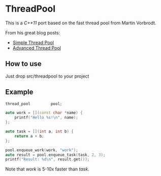 # ThreadPool

This is a _C++11_ port based on the fast thread pool from Martin Vorbrodt.

From his great blog posts:
  - [Simple Thread Pool](https://vorbrodt.blog/2019/02/12/simple-thread-pool/)
  - [Advanced Thread Pool](https://vorbrodt.blog/2019/02/27/advanced-thread-pool/)

## How to use

Just drop src/threadpool to your project

## Example

```cpp
thread_pool         pool;

auto work = [](const char *name) {
    printf("Hello %s!\n", name);
};

auto task = [](int a, int b) {
    return a + b;
};

pool.enqueue_work(work, "work");
auto result = pool.enqueue_task(task, 2, 3);
printf("Result: %d\n", result.get());
```

Note that _work_ is 5-10x faster than _task_.
